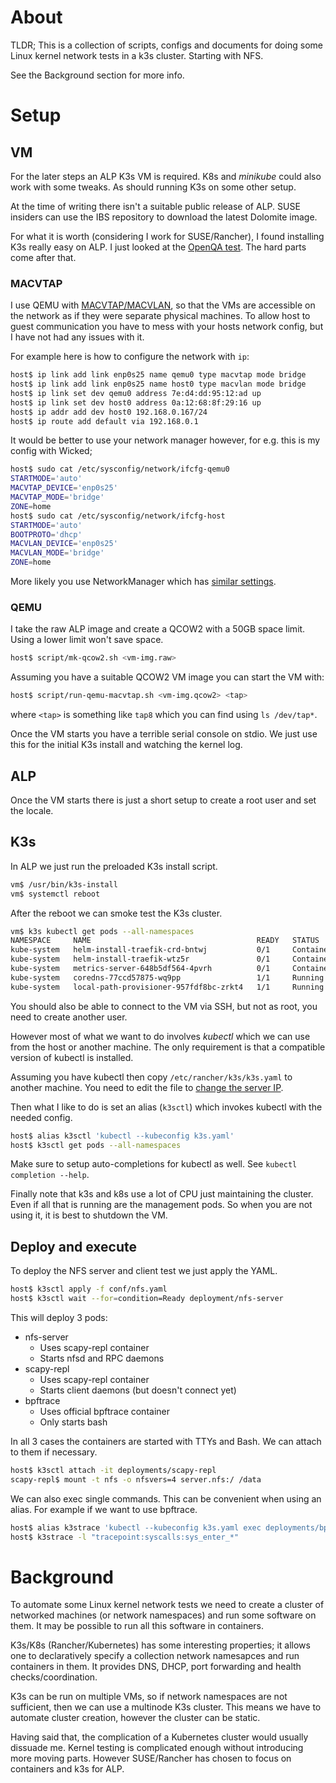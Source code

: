 # About

TLDR; This is a collection of scripts, configs and documents for doing
some Linux kernel network tests in a k3s cluster. Starting with NFS.

See the Background section for more info.

# Setup

## VM

For the later steps an ALP K3s VM is required. K8s and *minikube*
could also work with some tweaks. As should running K3s on some other
setup.

At the time of writing there isn't a suitable public release of
ALP. SUSE insiders can use the IBS repository to download the latest
Dolomite image.

For what it is worth (considering I work for SUSE/Rancher), I found
installing K3s really easy on ALP. I just looked at the [OpenQA
test](https://github.com/os-autoinst/os-autoinst-distri-opensuse/blob/master/lib/containers/k8s.pm#L32). The
hard parts come after that.

### MACVTAP

I use QEMU with
[MACVTAP/MACVLAN](https://developers.redhat.com/blog/2018/10/22/introduction-to-linux-interfaces-for-virtual-networking#),
so that the VMs are accessible on the network as if they were separate
physical machines. To allow host to guest communication you have to
mess with your hosts network config, but I have not had any issues
with it.

For example here is how to configure the network with `ip`:

```sh
host$ ip link add link enp0s25 name qemu0 type macvtap mode bridge
host$ ip link add link enp0s25 name host0 type macvlan mode bridge
host$ ip link set dev qemu0 address 7e:d4:dd:95:12:ad up
host$ ip link set dev host0 address 0a:12:68:8f:29:16 up
host$ ip addr add dev host0 192.168.0.167/24
host$ ip route add default via 192.168.0.1
```

It would be better to use your network manager however, for e.g. this
is my config with Wicked;

```sh
host$ sudo cat /etc/sysconfig/network/ifcfg-qemu0
STARTMODE='auto'
MACVTAP_DEVICE='enp0s25'
MACVTAP_MODE='bridge'
ZONE=home
host$ sudo cat /etc/sysconfig/network/ifcfg-host
STARTMODE='auto'
BOOTPROTO='dhcp'
MACVLAN_DEVICE='enp0s25'
MACVLAN_MODE='bridge'
ZONE=home
```

More likely you use NetworkManager which has [similar
settings](https://networkmanager.dev/docs/api/1.32.8/settings-macvlan.html).

### QEMU

I take the raw ALP image and create a QCOW2 with a 50GB space
limit. Using a lower limit won't save space.

```sh
host$ script/mk-qcow2.sh <vm-img.raw>
```

Assuming you have a suitable QCOW2 VM image you can start the VM with:

```sh
host$ script/run-qemu-macvtap.sh <vm-img.qcow2> <tap>
```

where `<tap>` is something like `tap8` which you can find using `ls
/dev/tap*`.

Once the VM starts you have a terrible serial console on stdio. We
just use this for the initial K3s install and watching the kernel log.

## ALP

Once the VM starts there is just a short setup to create a root user
and set the locale.

## K3s

In ALP we just run the preloaded K3s install script.

```sh
vm$ /usr/bin/k3s-install
vm$ systemctl reboot
```

After the reboot we can smoke test the K3s cluster.

```sh
vm$ k3s kubectl get pods --all-namespaces
NAMESPACE     NAME                                     READY   STATUS              RESTARTS   AGE
kube-system   helm-install-traefik-crd-bntwj           0/1     ContainerCreating   0          43s
kube-system   helm-install-traefik-wtz5r               0/1     ContainerCreating   0          43s
kube-system   metrics-server-648b5df564-4pvrh          0/1     ContainerCreating   0          43s
kube-system   coredns-77ccd57875-wq9pp                 1/1     Running             0          43s
kube-system   local-path-provisioner-957fdf8bc-zrkt4   1/1     Running             0          43s
```

You should also be able to connect to the VM via SSH, but not as root,
you need to create another user.

However most of what we want to do involves *kubectl* which we can use
from the host or another machine. The only requirement is that a
compatible version of kubectl is installed.

Assuming you have kubectl then copy `/etc/rancher/k3s/k3s.yaml` to
another machine. You need to edit the file to [change the server
IP](https://docs.k3s.io/cluster-access#accessing-the-cluster-from-outside-with-kubectl).

Then what I like to do is set an alias (`k3sctl`) which invokes
kubectl with the needed config.

```sh
host$ alias k3sctl 'kubectl --kubeconfig k3s.yaml'
host$ k3sctl get pods --all-namespaces
```

Make sure to setup auto-completions for kubectl as well. See
`kubectl completion --help`.

Finally note that k3s and k8s use a lot of CPU just maintaining the
cluster. Even if all that is running are the management pods. So when
you are not using it, it is best to shutdown the VM.

## Deploy and execute

To deploy the NFS server and client test we just apply the YAML.

```sh
host$ k3sctl apply -f conf/nfs.yaml
host$ k3sctl wait --for=condition=Ready deployment/nfs-server
```

This will deploy 3 pods:

- nfs-server
  - Uses scapy-repl container
  - Starts nfsd and RPC daemons
- scapy-repl
  - Uses scapy-repl container
  - Starts client daemons (but doesn't connect yet)
- bpftrace
  - Uses official bpftrace container
  - Only starts bash

In all 3 cases the containers are started with TTYs and Bash. We can
attach to them if necessary.

```sh
host$ k3sctl attach -it deployments/scapy-repl
scapy-repl$ mount -t nfs -o nfsvers=4 server.nfs:/ /data
```

We can also exec single commands. This can be convenient when using an
alias. For example if we want to use bpftrace.

```sh
host$ alias k3strace 'kubectl --kubeconfig k3s.yaml exec deployments/bpftrace -- bpftrace'
host$ k3strace -l "tracepoint:syscalls:sys_enter_*"
```

# Background

To automate some Linux kernel network tests we need to create a
cluster of networked machines (or network namespaces) and run some
software on them. It may be possible to run all this software in
containers.

K3s/K8s (Rancher/Kubernetes) has some interesting properties; it
allows one to declaratively specify a collection network namesapces
and run containers in them. It provides DNS, DHCP, port forwarding and
health checks/coordination.

K3s can be run on multiple VMs, so if network namespaces are not
sufficient, then we can use a multinode K3s cluster. This means we
have to automate cluster creation, however the cluster can be static.

Having said that, the complication of a Kubernetes cluster would
usually dissuade me. Kernel testing is complicated enough without
introducing more moving parts. However SUSE/Rancher has chosen to
focus on containers and k3s for ALP.
